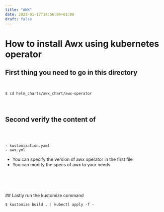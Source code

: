 ```yaml
---
title: "AWX"
date: 2023-01-17T14:56:04+01:00
draft: false
---
```


# How to install Awx using kubernetes operator

## First thing you need to go in this directory 
 <br /> 

`$ cd helm_charts/awx_chart/awx-operator`
 <br />   
  <br />  
## Second verify the content of
<br />
  <br />

    - kustomization.yaml 
    - awx.yml 
    
- You can specify the version of awx operator in the first file
- You can modify the specs of awx to your needs  <br /> <br /> <br />
<br />
 <br />
## Lastly run the kustomize command
 <br /> 

`$ kustomize build . | kubectl apply -f -`